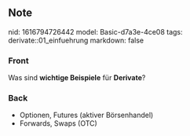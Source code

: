 ## Note
nid: 1616794726442
model: Basic-d7a3e-4ce08
tags: derivate::01_einfuehrung
markdown: false

### Front
Was sind <b>wichtige Beispiele</b> für <b>Derivate</b>?

### Back
<div>
  <div>
    <ul>
      <li>Optionen, Futures (aktiver Börsenhandel)
      <li>Forwards, Swaps (OTC)
    </ul>
  </div>
</div>
